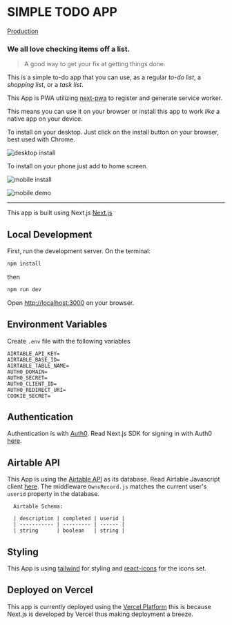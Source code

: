# SIMPLE TODO APP

[Production](https://mysimpletodoapp.vercel.app)

### We all love checking items off a list.

> A good way to get your fix at getting things done.

This is a simple to-do app that you can use, as a regular _to-do list_, a _shopping list_, or a _task list_.

This App is PWA utilizing [next-pwa](https://www.npmjs.com/package/next-pwa) to register and generate service worker.

This means you can use it on your browser or install this app to work _like_ a native app on your device.

To install on your desktop. Just click on the install button on your browser, best used with Chrome.

![desktop install](https://i.imgur.com/BgMwoNg.png)

To install on your phone just add to home screen.

![mobile install](https://i.imgur.com/hucMHtd.jpg)

![mobile demo](https://user-images.githubusercontent.com/64442827/122819854-d1fb5d80-d28f-11eb-987a-e6512a0ff2ca.gif)


---

This app is built using Next.js [Next.js](https://nextjs.org/)

## Local Development

First, run the development server. On the terminal:

```bash
npm install
```

then

```bash
npm run dev
```

Open [http://localhost:3000](http://localhost:3000) on your browser.

## Environment Variables

Create `.env` file with the following variables

```
AIRTABLE_API_KEY=
AIRTABLE_BASE_ID=
AIRTABLE_TABLE_NAME=
AUTH0_DOMAIN=
AUTH0_SECRET=
AUTH0_CLIENT_ID=
AUTH0_REDIRECT_URI=
COOKIE_SECRET=
```

## Authentication

Authentication is with [Auth0](https://auth0.com/docs/quickstart/spa/react). Read Next.js SDK for signing in with Auth0 [here](https://github.com/auth0/nextjs-auth0).

## Airtable API

This App is using the [Airtable API](https://airtable.com/api) as its database. Read Airtable Javascript client [here](https://github.com/airtable/airtable.js). The middleware `OwnsRecord.js` matches the current user's `userid` property in the database.

      Airtable Schema:

      | description | completed | userid |
      | ----------- | --------- | ------ |
      | string      | boolean   | string |

## Styling

This App is using [tailwind](https://tailwindcss.com/) for styling and [react-icons](https://react-icons.github.io/react-icons/) for the icons set.

## Deployed on Vercel

This app is currently deployed using the [Vercel Platform](https://vercel.com) this is because Next.js is developed by Vercel thus making deployment a breeze.

